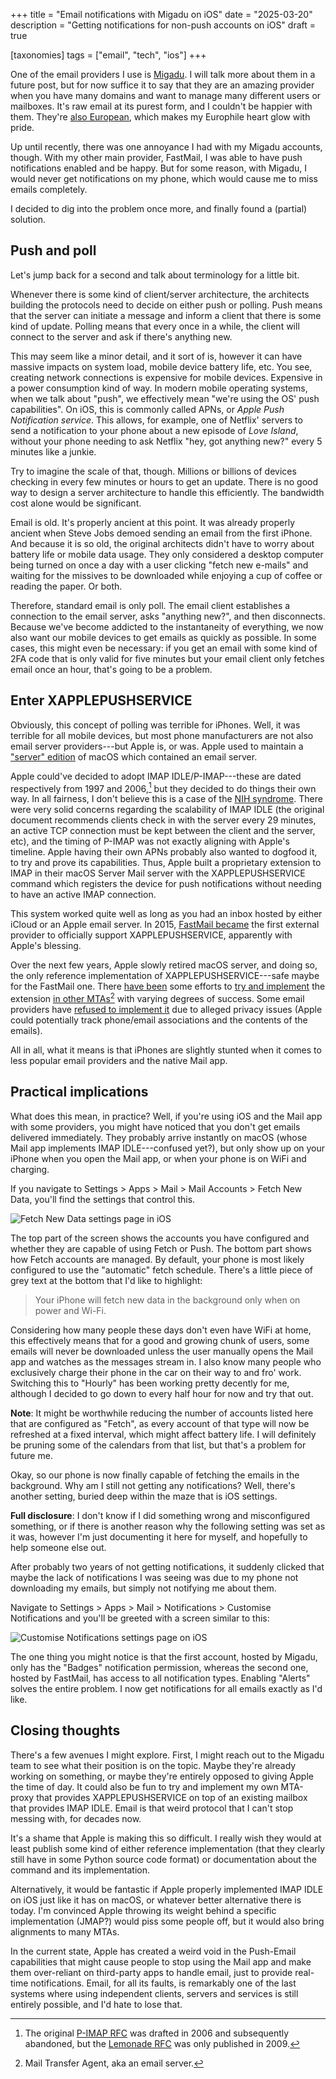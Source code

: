 +++
title = "Email notifications with Migadu on iOS"
date = "2025-03-20"
description = "Getting notifications for non-push accounts on iOS"
draft = true

[taxonomies]
tags = ["email", "tech", "ios"]
+++

One of the email providers I use is [Migadu][migadu]. I will talk more about them in a future post,
but for now suffice it to say that they are an amazing provider when you have many domains and want
to manage many different users or mailboxes. It's raw email at its purest form, and I couldn't be
happier with them. They're [also European][migadu-eu], which makes my Europhile heart glow with
pride.

Up until recently, there was one annoyance I had with my Migadu accounts, though. With my other main
provider, FastMail, I was able to have push notifications enabled and be happy. But for some reason,
with Migadu, I would never get notifications on my phone, which would cause me to miss emails
completely.

I decided to dig into the problem once more, and finally found a (partial) solution.

[migadu]: https://migadu.com
[migadu-eu]: https://migadu.com/procon/#in-switzerland-but-servers-are-not

## Push and poll

Let's jump back for a second and talk about terminology for a little bit.

Whenever there is some kind of client/server architecture, the architects building the protocols
need to decide on either push or polling. Push means that the server can initiate a message and
inform a client that there is some kind of update. Polling means that every once in a while, the
client will connect to the server and ask if there's anything new.

This may seem like a minor detail, and it sort of is, however it can have massive impacts on system
load, mobile device battery life, etc. You see, creating network connections is expensive for mobile
devices. Expensive in a power consumption kind of way. In modern mobile operating systems, when we
talk about "push", we effectively mean "we're using the OS' push capabilities". On iOS, this is
commonly called APNs, or _Apple Push Notification service_. This allows, for example, one of
Netflix' servers to send a notification to your phone about a new episode of _Love Island_, without
your phone needing to ask Netflix "hey, got anything new?" every 5 minutes like a junkie.

Try to imagine the scale of that, though. Millions or billions of devices checking in every few
minutes or hours to get an update. There is no good way to design a server architecture to handle
this efficiently. The bandwidth cost alone would be significant.

Email is old. It's properly ancient at this point. It was already properly ancient when Steve Jobs
demoed sending an email from the first iPhone. And because it is so old, the original architects
didn't have to worry about battery life or mobile data usage. They only considered a desktop
computer being turned on once a day with a user clicking "fetch new e-mails" and waiting for the
missives to be downloaded while enjoying a cup of coffee or reading the paper. Or both.

Therefore, standard email is only poll. The email client establishes a connection to the email
server, asks "anything new?", and then disconnects. Because we've become addicted to the
instantaneity of everything, we now also want our mobile devices to get emails as quickly as
possible. In some cases, this might even be necessary: if you get an email with some kind of 2FA
code that is only valid for five minutes but your email client only fetches email once an hour,
that's going to be a problem.

## Enter XAPPLEPUSHSERVICE

Obviously, this concept of polling was terrible for iPhones. Well, it was terrible for all mobile
devices, but most phone manufacturers are not also email server providers---but Apple is, or was.
Apple used to maintain a ["server" edition][macos-server] of macOS which contained an email server.

Apple could've decided to adopt IMAP IDLE/P-IMAP---these are dated respectively from 1997 and
2006,[^1] but they decided to do things their own way. In all fairness, I don't believe this is a
case of the [NIH syndrome][nih]. There were very solid concerns regarding the scalability of IMAP
IDLE (the original document recommends clients check in with the server every 29 minutes, an active
TCP connection must be kept between the client and the server, etc), and the timing of P-IMAP was
not exactly aligning with Apple's timeline. Apple having their own APNs probably also wanted to
dogfood it, to try and prove its capabilities. Thus, Apple built a proprietary extension to IMAP in
their macOS Server Mail server with the XAPPLEPUSHSERVICE command which registers the device for
push notifications without needing to have an active IMAP connection.

This system worked quite well as long as you had an inbox hosted by either iCloud or an Apple email
server. In 2015, [FastMail became][fm-push] the first external provider to officially support
XAPPLEPUSHSERVICE, apparently with Apple's blessing.

Over the next few years, Apple slowly retired macOS server, and doing so, the only reference
implementation of XAPPLEPUSHSERVICE---safe maybe for the FastMail one. There [have been][tzeejay]
some efforts to [try and implement][wildduck] the extension [in other MTAs][dovecot][^2] with
varying degrees of success. Some email providers have [refused to implement it][posteo] due to
alleged privacy issues (Apple could potentially track phone/email associations and the contents of
the emails).

All in all, what it means is that iPhones are slightly stunted when it comes to less popular email
providers and the native Mail app.

[nih]: https://en.wikipedia.org/wiki/Not_invented_here
[pimap]: https://datatracker.ietf.org/doc/html/draft-maes-lemonade-p-imap-12
[lemonade]: https://www.rfc-editor.org/rfc/rfc5550.html
[fm-push]: https://www.fastmail.com/blog/push-email-now-available-in-ios-mail/
[macos-server]: https://en.wikipedia.org/wiki/Mac_OS_X_Server
[tzeejay]: https://www.tzeejay.com/blog/2018/03/project-xapplepushservice/
[wildduck]: https://github.com/zone-eu/wildduck/issues/711
[dovecot]: https://github.com/st3fan/dovecot-xaps-plugin
[posteo]: https://discussions.apple.com/thread/255342888?sortBy=rank

[^1]: The original [P-IMAP RFC][pimap] was drafted in 2006 and subsequently abandoned, but the
[Lemonade RFC][lemonade] was only published in 2009.
[^2]: Mail Transfer Agent, aka an email server.

## Practical implications

What does this mean, in practice? Well, if you're using iOS and the Mail app with some providers,
you might have noticed that you don't get emails delivered immediately. They probably arrive
instantly on macOS (whose Mail app implements IMAP IDLE---confused yet?), but only show up on your
iPhone when you open the Mail app, or when your phone is on WiFi and charging.

If you navigate to Settings > Apps > Mail > Mail Accounts > Fetch New Data, you'll find the settings
that control this.

![Fetch New Data settings page in iOS](fetch-new-data.png)

The top part of the screen shows the accounts you have configured and whether they are capable of
using Fetch or Push. The bottom part shows how Fetch accounts are managed. By default, your phone is
most likely configured to use the "automatic" fetch schedule. There's a little piece of grey text at
the bottom that I'd like to highlight:

> Your iPhone will fetch new data in the background only when on power and Wi-Fi.

Considering how many people these days don't even have WiFi at home, this effectively means that for
a good and growing chunk of users, some emails will never be downloaded unless the user manually
opens the Mail app and watches as the messages stream in. I also know many people who exclusively
charge their phone in the car on their way to and fro' work. Switching this to "Hourly" has been
working pretty decently for me, although I decided to go down to every half hour for now and try
that out.

**Note**: It might be worthwhile reducing the number of accounts listed here that are configured as
"Fetch", as every account of that type will now be refreshed at a fixed interval, which might affect
battery life. I will definitely be pruning some of the calendars from that list, but that's a
problem for future me.

Okay, so our phone is now finally capable of fetching the emails in the background. Why am I still
not getting any notifications? Well, there's another setting, buried deep within the maze that is
iOS settings.

**Full disclosure**: I don't know if I did something wrong and misconfigured something, or if there
is another reason why the following setting was set as it was, however I'm just documenting it here
for myself, and hopefully to help someone else out.

After probably two years of not getting notifications, it suddenly clicked that maybe the lack of
notifications I was seeing was due to my phone not downloading my emails, but simply not notifying
me about them.

Navigate to Settings > Apps > Mail > Notifications > Customise Notifications and you'll be greeted
with a screen similar to this:

![Customise Notifications settings page on iOS](customise-notifications.png)

The one thing you might notice is that the first account, hosted by Migadu, only has the "Badges"
notification permission, whereas the second one, hosted by FastMail, has access to all notification
types. Enabling "Alerts" solves the entire problem. I now get notifications for all emails exactly
as I'd like.

## Closing thoughts

There's a few avenues I might explore. First, I might reach out to the Migadu team to see what their
position is on the topic. Maybe they're already working on something, or maybe they're entirely
opposed to giving Apple the time of day. It could also be fun to try and implement my own MTA-proxy
that provides XAPPLEPUSHSERVICE on top of an existing mailbox that provides IMAP IDLE. Email is that
weird protocol that I can't stop messing with, for decades now.

It's a shame that Apple is making this so difficult. I really wish they would at least publish some
kind of either reference implementation (that they clearly still have in some Python source code
format) or documentation about the command and its implementation.

Alternatively, it would be fantastic if Apple properly implemented IMAP IDLE on iOS just like it has
on macOS, or whatever better alternative there is today. I'm convinced Apple throwing its weight
behind a specific implementation (JMAP?) would piss some people off, but it would also bring
alignments to many MTAs.

In the current state, Apple has created a weird void in the Push-Email capabilities that might cause
people to stop using the Mail app and make them over-reliant on third-party apps to handle email,
just to provide real-time notifications. Email, for all its faults, is remarkably one of the last
systems where using independent clients, servers and services is still entirely possible, and I'd
hate to lose that.

